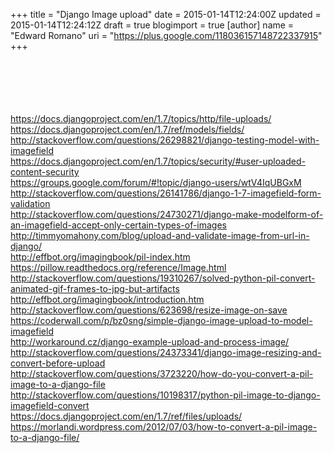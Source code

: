 +++
title = "Django Image upload"
date = 2015-01-14T12:24:00Z
updated = 2015-01-14T12:24:12Z
draft = true
blogimport = true 
[author]
	name = "Edward Romano"
	uri = "https://plus.google.com/118036157148722337915"
+++

<br /><br /><br /><br /><br />https://docs.djangoproject.com/en/1.7/topics/http/file-uploads/<br />https://docs.djangoproject.com/en/1.7/ref/models/fields/<br />http://stackoverflow.com/questions/26298821/django-testing-model-with-imagefield<br />https://docs.djangoproject.com/en/1.7/topics/security/#user-uploaded-content-security<br />https://groups.google.com/forum/#!topic/django-users/wtV4IqUBGxM<br />http://stackoverflow.com/questions/26141786/django-1-7-imagefield-form-validation<br />http://stackoverflow.com/questions/24730271/django-make-modelform-of-an-imagefield-accept-only-certain-types-of-images<br />http://timmyomahony.com/blog/upload-and-validate-image-from-url-in-django/<br />http://effbot.org/imagingbook/pil-index.htm<br />https://pillow.readthedocs.org/reference/Image.html<br />http://stackoverflow.com/questions/19310267/solved-python-pil-convert-animated-gif-frames-to-jpg-but-artifacts<br />http://effbot.org/imagingbook/introduction.htm<br />http://stackoverflow.com/questions/623698/resize-image-on-save<br />https://coderwall.com/p/bz0sng/simple-django-image-upload-to-model-imagefield<br />http://workaround.cz/django-example-upload-and-process-image/<br />http://stackoverflow.com/questions/24373341/django-image-resizing-and-convert-before-upload<br />http://stackoverflow.com/questions/3723220/how-do-you-convert-a-pil-image-to-a-django-file<br />http://stackoverflow.com/questions/10198317/python-pil-image-to-django-imagefield-convert<br />https://docs.djangoproject.com/en/1.7/ref/files/uploads/<br />https://morlandi.wordpress.com/2012/07/03/how-to-convert-a-pil-image-to-a-django-file/<br /><br />
